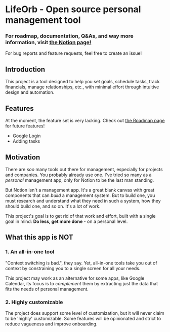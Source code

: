 # LifeOrb - Open source personal management tool

### For roadmap, documentation, Q&As, and way more information, visit [the Notion page!](https://simhozebs.notion.site/AnotherToDoApp-3f69fe17bb1c4dacafa038cc3b32b6d9)

For bug reports and feature requests, feel free to create an issue!

## Introduction

This project is a tool designed to help you set goals, schedule tasks, track financials, manage relationships, etc., with minimal effort through intuitive design and automation.

## Features

At the moment, the feature set is very lacking. Check out [the Roadmap page](https://www.notion.so/Roadmap-2039cd773d164b6fab10b21e056db86c) for future features!

- Google Login
- Adding tasks

## Motivation

There are _soo_ many tools out there for management, especially for projects and companies. You probably already use one. I've tried so many as a _personal_ management app, only for Notion to be the last man standing.

But Notion isn't a management app. It's a great blank canvas with great components that can _build_ a management system. But to build one, you must research and understand what they need in such a system, how they should build one, and so on. It's a lot of work.

This project's goal is to get rid of that work and effort, built with a single goal in mind: **Do less, get more done** - on a personal level.

## What this app is NOT

### 1. An all-in-one tool

"Context switching is bad.", they say. Yet, all-in-one tools take you out of context by constraining you to a single screen for all your needs.

This project may work as an alternative for some apps, like Google Calendar, its focus is to _complement_ them by extracting just the data that fits the needs of personal management.

### 2. Highly customizable

The project does support some level of customization, but it will never claim to be 'highly' customizable. Some features will be opinionated and strict to reduce vagueness and improve onboarding.
